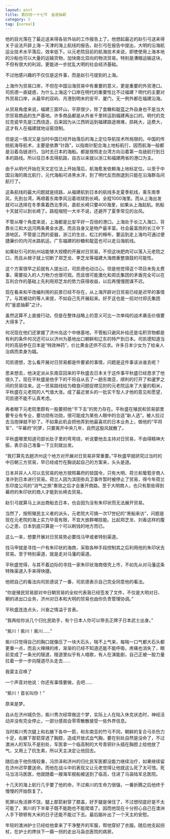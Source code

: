 ```yaml
---
layout: post
title: 第四百一十七节　釜底抽薪
category: 5
tag: [normal]
---
```


他的目光落在了最近送来得各驻外站的工作报告上了。他想起最近的赵引弓送来得关于设法开辟上海－天津的海上航线的报告。赵引弓在报告中提出，大明的沿海航运业技术水平落后，效率低下。以元老院目前的航海技术来说，即使使用上海本地的沙船也可以大量的运输货物，加快南北双向的物流贸易。特别是漕粮运输这块，不但有很大的利润，更能进一步扰乱大明的社会经济基础。

不过他感兴趣的不仅仅是这件事，而是赵引弓提到的上海。

上海作为贸易口岸，不但在中国沿海贸易中有重要的意义，更是重要的外贸港口。司凯德一直疑惑，为什么上海这个口岸在明代的重要性比不过福建？明代的主要对外贸易口岸，从最早的双屿、月港到明末的安平、厦门，无一例外都在福建沿海。

从贸易角度来说，福建三面环山，平原很少，除了食糖和靛蓝之外自身也不是当大宗贸易商品的生产基地。许多商品都是从外省千里转运到福建再出口的。明代的克拉克瓷早先是江西烧造，后来因为从江西转运到福建路途艰难，损耗大，运费大，这才有人在福建就地设窑烧制。

但是这一情况又是当时中国已经开始落后的海上定位导航技术所局限的。中国的传统航海导航术，主要是依靠“针路”，以指南针配合海上地标航行，因而航海一般都是沿着岛链进行。当时去日本的海船。都是按照走台湾方向沿着第一岛链航行到日本的路线。所以往日本去得航路，自古以来就以浙江和福建两省的港口为主。

由于从明代开始在天文定位法上开始落后，航海愈发依赖海上地标定位。以至于中国沿海的南北航行，元代海船可进黑水洋，到了明代反而倒退到只能在沿海群岛间航行了。

这条航线的最大问题就是绕路，从福建航到日本的航线多走夏季航线，乘东南季风，先到台湾，再顺着东南季风沿着琉球到长崎。全程1000海里。而从上海出发就可以选择在冬季乘着西北季风，直航长崎只要400海里，如果从上海起航。帆船十天就可以到长崎了。路程缩短一大半不说，还避开了夏季常见的台风。

不管从哪个角度来说，上海都是比安平好一百倍的港口。上海处于长江入海口，背靠长江和大运河两条黄金水道。而且自身又是物产最丰富。社会最富庶的长江中下游地区。不管是江西的瓷器，浙江的生丝，松江的棉布，要运到走上海均可通过便捷廉价的内河水路航运，广东福建的砂糖和靛蓝也可以走沿海航线。

如果赵引弓的杭州站能够大规模的开展对日贸易，不但这块肥肉可以落入元老院之口，而且从根子就上切断了郑芝龙、李芝龙等福建大海商重整旗鼓的可能性。

这个方案很早之前就有人提出过，司凯德也动过心。但是他觉得这个项目未免太费事，需要投入的人力物力也很可观。而且很可能激化和郑氏集团的矛盾完全可以在互利合作的基础上先利用郑芝龙的势力获得收益，以后再慢慢图谋不迟。

现在看来和平改编利用的前景已经不存在，从上海开辟对日贸易已经是迟早的事情了。与其被动的等人来提，不如自己先开展起来。好歹这也是一招对付郑氏集团的“釜底抽薪”之计。

虽然这算不上直接行动，但是在整体战略上的意义可比一次单纯的战术袭击价值要大得多了。

何况现在他们还掌握了济州岛这个中继基地，不管船只避风补给还是屯积货物都是有利的条件何况还可以以济州为基地出口朝鲜和辽东的特产到日本。司凯德知道当时的高丽参在日本是“特效神药”，价比黄金还供不应求。许多日本少女为了给亲人治病而卖身为娼。

司凯德想，怎么看开展对日贸易都是件要紧的事情，问题是这件事该派谁去呢？

思来想去，他决定派从东南亚回来的平秋盛去日本关于这件事平秋盛已经恳求了他很久了。现在平秋盛是他手下的干将自从去了一趟东南亚，顺利的打开了和暹罗之间的贸易往来。这一贸易路线给为粮食问题捉襟见肘的元老院运来了大量的稻米，平秋盛在元老院的人气值大涨。成了最近冒头的一批实干型人才他的意见和愿望，司凯德不能不认真考虑。

再者眼下元老院里颇有一股要把他“干下去”的势力存在。平秋盛在殖民和贸易部里要专业有专业，要功勋有功勋，很可能成为某些人眼中的合适“新人选”。被人拉过去当炮弹就不妙了。不如乘此机会把他弄到他最喜欢的日本业务上，做他的“平将军”、“平幕府”的梦，只要离开中央几年，自然这股风就散了。

平秋盛哪里知道司部长肚子里的弯弯绕，听说要他去主持对日贸易，不由得精神大振，表示自己准备一下立刻就出发。

“我打算先去趟济州这个地方对开展对日贸易非常重要。”平秋盛早就研究过当时的中日朝三方贸易，早已经成竹在胸说起自己的方案来，头头是道。

日本并非人人可以去贸易的地方按照幕府的锁国令，只有大明、荷兰和葡萄牙商人准许到日本进行贸易。荷兰人因为滨田弥兵卫事件暂时被停止了贸易，得今年荷兰东印度公司的“消气之旅”奏效之后才会重开商路。至于大明商人，也只有那些得到幕府的朱印状的商人才能到长崎去贸易。

赵引弓就算马上派出商船去日本，也会因为没有朱印状而无法展开贸易。

当然了，按照殖民主义者的派头，元老院大可搞一次17世纪的“黑船来访”，问题是现在元老院的海上实力毕竟有限，不宜大放群嘲技能。比起郑芝龙、刘香这样的腹心之患，日本到底只算是一个可以刷钱的地方而已。

这么一来，想要开展对日贸易势必要找马甲或者特别渠道。

找马甲就是寻找一户有朱印状的海商，采取各种手段控制其之后利用他的朱印状去贸易。至于特别渠道，就是走对马藩的渠道。

平秋盛觉得，与其不着边际的寻找一家朱印状海商借壳上市，不如先从对马藩这条特殊渠道入手来得快捷。

他把自己的看法向司凯德说了一番，司凯德表示自己完全同意他的看法。

“你是殖民贸易部对中日朝贸易的全权代表我已经签发了文件，不仅是大明对日、朝的进出口业务，济州对日本和大明的贸易也由你负责管理协调。”

平秋盛连连点头，兴奋之情溢于言表。

“我再给你派几个归化民助手，有个日本人你可以带去正牌子日本武士出身。”

“紫川！紫川！紫川……”

紫川只觉得自己的胸口就像压了一块大石头，喘不上气来，每喘一口气都大石头都更重一点，而且火辣辣的疼，渐渐的已经不知道还能不能呼吸，疼痛也消失了，眼前变成了一条光的隧道，隧道里似乎有人唱歌，有人在演能剧，自己正被一股力量拉着一步一步向隧道尽头走去……

我蒙主召唤了

一个声音对他说：你还有事情要做，去吧……

“紫川！首长叫你！”

原来是梦。

自从在济州城负伤，紫川秀次经常做这个梦，实际上人在陷入休克状态时，神经活动并没有完全停止，一部分感观会零零散散接受一些外界信息。

当时紫川秀次腿上和右腋下各中一箭，和东南亚的竹弓不同，朝鲜的复合弓杀伤力十足，右腋下那箭穿透了胸腔，造成开放式血气胸，要在别处自然是没命了，不过澳洲人的军队不是别处，军医拿一个临高制的大号青铜针头插在胸腔上给他放了气，又用上了抗生素，所以天主决定让他回去。

随后由于他伤情较重，冯宗泽和济州的归化民军医都没能力继续治疗，如果继续留在济州迟早要送命。而他在战斗中的表现又让元老觉得让他就这么死了太可惜。死马当活马医医，他就随着一艘海军舰船被送到了临高，住进了马袅陆军总医院。

十几天的海上航行几乎要了他的命，不过紫川的生命力很强，一番折腾之后他终于慢慢的开始恢复了。

死罪以免活罪不饶，腿上那箭射穿了膝盖，好歹腿是保住了，不过想彻底好是不太可能了，紫川的下半辈子既不能跑也不能爬墙了。因而他现在十分担心自己在澳洲人手下顿顿有大米的日子还能不能过下去。最后脑补出了一个天主的安慰。

年轻的澳洲护士已经给他拿来了干净整齐的军服，帮他穿好了衣服。随后他支起拐杖，在护士的搀扶下一瘸一拐的走出马袅总医院的病房。
